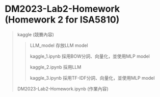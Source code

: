 # DM2023-Lab2-Homework (Homework 2 for ISA5810)

> kaggle (競賽內容)
> 
>> LLM_model        存放LLM model
>> 
>> kaggle_1.ipynb    採用BOW分詞、向量化，並使用MLP model
>> 
>> kaggle_2.ipynb    採用LLM
>> 
>> kaggle_3.ipynb    採用TF-IDF分詞、向量化，並使用MLP model
>> 
> DM2023-Lab2-Homework.ipynb (作業內容)
